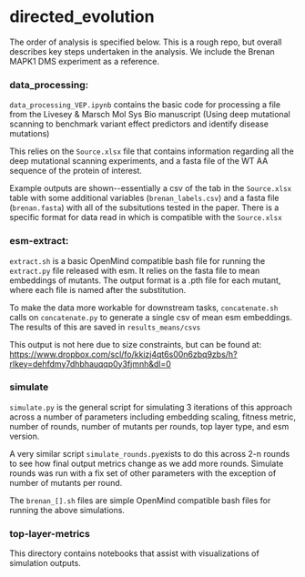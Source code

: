 # directed_evolution

The order of analysis is specified below. This is a rough repo, but overall describes key steps undertaken in the analysis. We include the Brenan MAPK1 DMS experiment as a reference.

### data_processing:

`data_processing_VEP.ipynb` contains the basic code for processing a file from the Livesey & Marsch Mol Sys Bio manuscript (Using deep mutational scanning to benchmark variant effect predictors and identify disease mutations)

This relies on the `Source.xlsx` file that contains information regarding all the deep mutational scanning experiments, and a fasta file of the WT AA sequence of the protein of interest.

Example outputs are shown--essentially a csv of the tab in the `Source.xlsx` table with some additional variables (`brenan_labels.csv`) and a fasta file (`brenan.fasta`) with all of the subsitutions tested in the paper. There is a specific format for data read in which is compatible with the `Source.xlsx`

### esm-extract:

`extract.sh` is a basic OpenMind compatible bash file for running the `extract.py` file released with esm. It relies on the fasta file to mean embeddings of mutants. The output format is a .pth file for each mutant, where each file is named after the substitution.

To make the data more workable for downstream tasks, `concatenate.sh` calls on `concatenate.py` to generate a single csv of mean esm embeddings. The results of this are saved in `results_means/csvs`

This output is not here due to size constraints, but can be found at: https://www.dropbox.com/scl/fo/kkizj4qt6s00n6zbq9zbs/h?rlkey=dehfdmy7dhbhauqqp0y3fjmnh&dl=0

### simulate

`simulate.py` is the general script for simulating 3 iterations of this approach across a number of parameters including embedding scaling, fitness metric, number of rounds, number of mutants per rounds, top layer type, and esm version.

A very similar script `simulate_rounds.py`exists to do this across 2-n rounds to see how final output metrics change as we add more rounds. Simulate rounds was run with a fix set of other parameters with the exception of number of mutants per round.

The `brenan_[].sh` files are simple OpenMind compatible bash files for running the above simulations.

### top-layer-metrics

This directory contains notebooks that assist with visualizations of simulation outputs.
